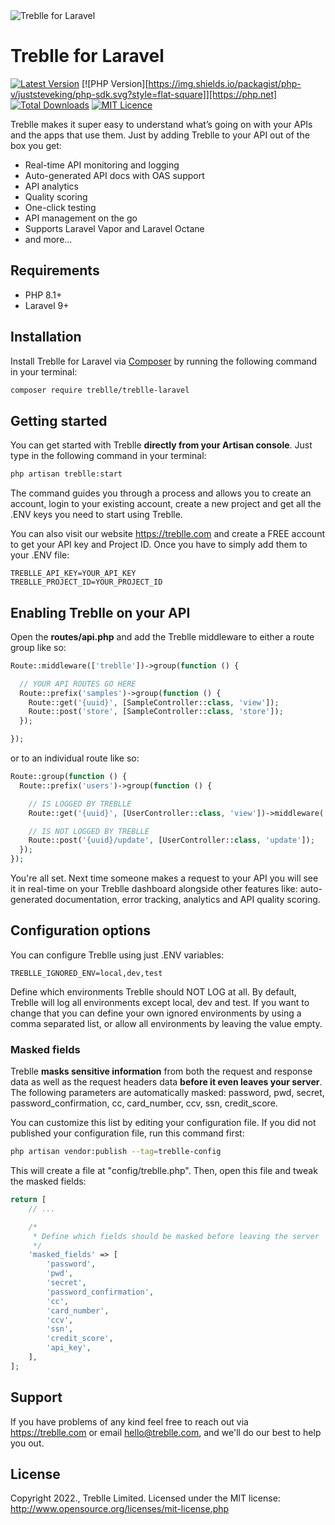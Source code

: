 <img src="https://d224n10qh3hhwu.cloudfront.net/github/hero-laravel.jpg" alt="Treblle for Laravel" align="center">

# Treblle for Laravel

[![Latest Version](https://img.shields.io/packagist/v/treblle/treblle-laravel)](https://packagist.org/packages/treblle/treblle-laravel)
[![PHP Version][https://img.shields.io/packagist/php-v/juststeveking/php-sdk.svg?style=flat-square]][https://php.net]
[![Total Downloads](https://img.shields.io/packagist/dt/treblle/treblle-laravel)](https://packagist.org/packages/treblle/treblle-laravel)
[![MIT Licence](https://img.shields.io/packagist/l/treblle/treblle-laravel)](LICENSE.md)

Treblle makes it super easy to understand what’s going on with your APIs and the apps that use them. Just by adding
Treblle to your API out of the box you get:

* Real-time API monitoring and logging
* Auto-generated API docs with OAS support
* API analytics
* Quality scoring
* One-click testing
* API management on the go
* Supports Laravel Vapor and Laravel Octane
* and more...

## Requirements

* PHP 8.1+
* Laravel 9+

## Installation

Install Treblle for Laravel via [Composer](http://getcomposer.org/) by running the following command in your terminal:

```bash
composer require treblle/treblle-laravel
```

## Getting started

You can get started with Treblle **directly from your Artisan console**. Just type in the following command in your
terminal:

```bash
php artisan treblle:start
```

The command guides you through a process and allows you to create an account, login to your existing account, create a
new project and get all the .ENV keys you need to start using Treblle.

You can also visit our website <https://treblle.com> and create a FREE account to get your API key and Project ID. Once
you have to simply add them to your .ENV file:

```shell
TREBLLE_API_KEY=YOUR_API_KEY
TREBLLE_PROJECT_ID=YOUR_PROJECT_ID
```

## Enabling Treblle on your API

Open the **routes/api.php** and add the Treblle middleware to either a route group like so:

```php
Route::middleware(['treblle'])->group(function () {

  // YOUR API ROUTES GO HERE
  Route::prefix('samples')->group(function () {
    Route::get('{uuid}', [SampleController::class, 'view']);
    Route::post('store', [SampleController::class, 'store']);
  });

});
```

or to an individual route like so:

```php
Route::group(function () {
  Route::prefix('users')->group(function () {

    // IS LOGGED BY TREBLLE
    Route::get('{uuid}', [UserController::class, 'view'])->middleware('treblle');

    // IS NOT LOGGED BY TREBLLE
    Route::post('{uuid}/update', [UserController::class, 'update']);
  });
});
```

You're all set. Next time someone makes a request to your API you will see it in real-time on your Treblle dashboard
alongside other features like: auto-generated documentation, error tracking, analytics and API quality scoring.

## Configuration options

You can configure Treblle using just .ENV variables:

```shell
TREBLLE_IGNORED_ENV=local,dev,test
```

Define which environments Treblle should NOT LOG at all. By default, Treblle will log all environments except local, dev
and test. If you want to change that you can define your own ignored environments by using a comma separated list, or
allow all environments by leaving the value empty.

### Masked fields

Treblle **masks sensitive information** from both the request and response data as well as the request headers data
**before it even leaves your server**. The following parameters are automatically masked: password, pwd, secret,
password_confirmation, cc, card_number, ccv, ssn, credit_score.

You can customize this list by editing your configuration file. If you did not published your configuration file, run
this command first:

```bash
php artisan vendor:publish --tag=treblle-config
```

This will create a file at "config/treblle.php". Then, open this file and tweak the masked fields:

```php
return [
    // ...

    /*
     * Define which fields should be masked before leaving the server
     */
    'masked_fields' => [
        'password',
        'pwd',
        'secret',
        'password_confirmation',
        'cc',
        'card_number',
        'ccv',
        'ssn',
        'credit_score',
        'api_key',
    ],
];
```

## Support

If you have problems of any kind feel free to reach out via <https://treblle.com> or email hello@treblle.com, and we'll
do our best to help you out.

## License

Copyright 2022., Treblle Limited. Licensed under the MIT license:
http://www.opensource.org/licenses/mit-license.php
